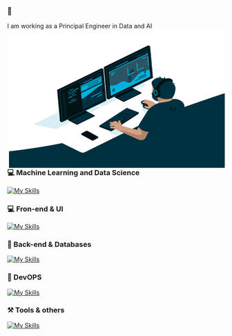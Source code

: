 ### 👋

I am working as a Principal Engineer in Data and AI
<img align="right" alt="GIF" src="https://github.com/vpolimenov/vpolimenov/blob/main/coder.gif?raw=true" width="500" height="320" />
<!-- <img align="right" alt="GIF" src="https://github.com/vpolimenov/vpolimenov/blob/main/doctor.gif?raw=true" width="500" height="320" /> -->
<h3>💻  Machine Learning and Data Science</h3>

[![My Skills](https://skillicons.dev/icons?i=ai,tensorflow,pytorch,py,r)](https://skillicons.dev)

<h3>💻  Fron-end & UI</h3>

[![My Skills](https://skillicons.dev/icons?i=js,ts,react,angular,redux)](https://skillicons.dev)

<h3>🤖 Back-end & Databases</h3>

[![My Skills](https://skillicons.dev/icons?i=django,flask,postgresql,mysql,sqlite,regex)](https://skillicons.dev)

<h3>🤖 DevOPS</h3>

[![My Skills](https://skillicons.dev/icons?i=ansible,azure,docker,kubernetes,heroku,nginx,jenkins,grafana)](https://skillicons.dev)

<h3>⚒️ Tools & others</h3>

[![My Skills](https://skillicons.dev/icons?i=vscode,vim,git,github,linux,postman,bash,discord,latex)](https://skillicons.dev)


<!-- 
<a href="https://github.com/vpolimenov">
  <img align="center" src="https://github-readme-stats.vercel.app/api?username=vpolimenov&count_private=true&show_icons=true&theme=vue-dark&hide=stars&include_all_commits=ture)](https://github.com/anuraghazra/github-readme-stats" />
</a> -->
<!--
<a href="https://github.com/vpolimenov">
  <img align="center" src="https://github-readme-stats.vercel.app/api/top-langs/?username=vpolimenov&layout=compact)](https://github.com/anuraghazra/github-readme-stats" />
</a>-->
